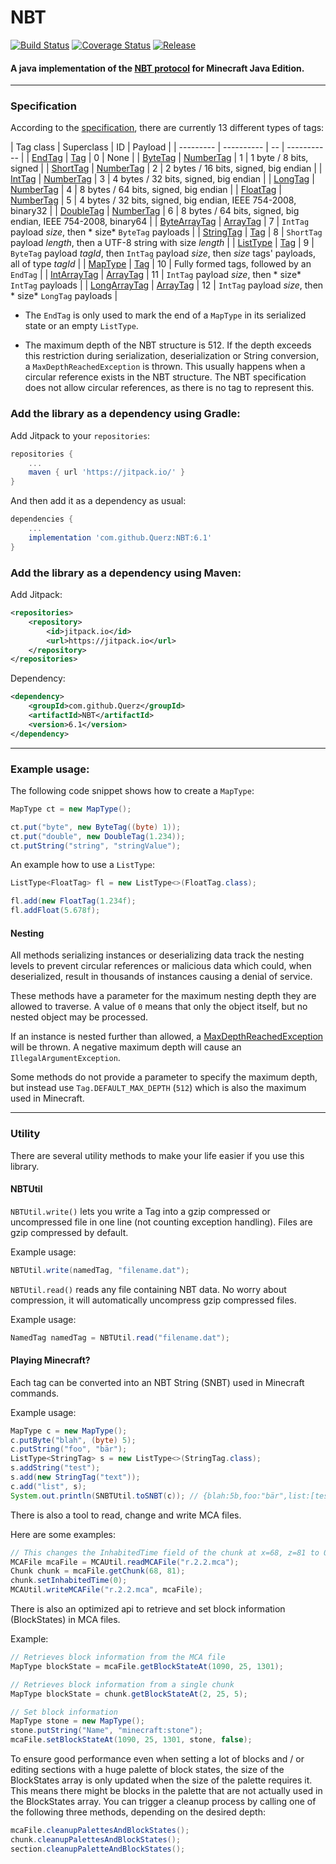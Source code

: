 # NBT

[![Build Status](https://travis-ci.org/Querz/NBT.svg?branch=master)](https://travis-ci.org/Querz/NBT) [![Coverage Status](https://img.shields.io/coveralls/github/Querz/NBT/master.svg)](https://coveralls.io/github/Querz/NBT?branch=master) [![Release](https://jitpack.io/v/Querz/NBT.svg)](https://jitpack.io/#Querz/NBT)
#### A java implementation of the [NBT protocol](http://minecraft.gamepedia.com/NBT_format) for Minecraft Java Edition.
---

### Specification

According to the [specification](https://minecraft.gamepedia.com/NBT_format), there are currently 13 different types of
tags:

| Tag class | Superclass | ID | Payload | | --------- | ---------- | -- | ----------- |
| [EndTag](../../../src/main/java/net/querz/nbt/tag/EndTag.java)
| [Tag](../../../src/main/java/net/querz/nbt/tag/Tag.java)               | 0 | None |
| [ByteTag](../../../src/main/java/net/querz/nbt/tag/ByteTag.java)
| [NumberTag](../../../src/main/java/net/querz/nbt/tag/NumberTag.java)   | 1 | 1 byte / 8 bits, signed |
| [ShortTag](../../../src/main/java/net/querz/nbt/tag/ShortTag.java)
| [NumberTag](../../../src/main/java/net/querz/nbt/tag/NumberTag.java)   | 2 | 2 bytes / 16 bits, signed, big endian |
| [IntTag](../../../src/main/java/net/querz/nbt/tag/IntTag.java)
| [NumberTag](../../../src/main/java/net/querz/nbt/tag/NumberTag.java)   | 3 | 4 bytes / 32 bits, signed, big endian |
| [LongTag](../../../src/main/java/net/querz/nbt/tag/LongTag.java)
| [NumberTag](../../../src/main/java/net/querz/nbt/tag/NumberTag.java)   | 4 | 8 bytes / 64 bits, signed, big endian |
| [FloatTag](../../../src/main/java/net/querz/nbt/tag/FloatTag.java)
| [NumberTag](../../../src/main/java/net/querz/nbt/tag/NumberTag.java)   | 5 | 4 bytes / 32 bits, signed, big endian,
IEEE 754-2008, binary32 | | [DoubleTag](../../../src/main/java/net/querz/nbt/tag/DoubleTag.java)
| [NumberTag](../../../src/main/java/net/querz/nbt/tag/NumberTag.java)   | 6 | 8 bytes / 64 bits, signed, big endian,
IEEE 754-2008, binary64 | | [ByteArrayTag](../../../src/main/java/net/querz/nbt/tag/ByteArrayTag.java)
| [ArrayTag](../../../src/main/java/net/querz/nbt/tag/ArrayTag.java)     | 7 | `IntTag` payload *size*, then *
size* `ByteTag` payloads | | [StringTag](../../../src/main/java/net/querz/nbt/tag/StringTag.java)
| [Tag](../../../src/main/java/net/querz/nbt/tag/Tag.java)               | 8 | `ShortTag` payload *length*, then a UTF-8
string with size *length* | | [ListType](../../../src/main/java/net/querz/nbt/tag/ListType.java)
| [Tag](../../../src/main/java/net/querz/nbt/tag/Tag.java)               | 9 | `ByteTag` payload *tagId*, then `IntTag`
payload *size*, then *size* tags' payloads, all of type *tagId* |
| [MapType](../../../src/main/java/net/querz/nbt/tag/MapType.java)
| [Tag](../../../src/main/java/net/querz/nbt/tag/Tag.java)               | 10 | Fully formed tags, followed by
an `EndTag` | | [IntArrayTag](../../../src/main/java/net/querz/nbt/tag/IntArrayTag.java)
| [ArrayTag](../../../src/main/java/net/querz/nbt/tag/ArrayTag.java)     | 11 | `IntTag` payload *size*, then *
size* `IntTag` payloads | | [LongArrayTag](../../../src/main/java/net/querz/nbt/tag/LongArrayTag.java)
| [ArrayTag](../../../src/main/java/net/querz/nbt/tag/ArrayTag.java)     | 12 | `IntTag` payload *size*, then *
size* `LongTag` payloads |

* The `EndTag` is only used to mark the end of a `MapType` in its serialized state or an empty `ListType`.

* The maximum depth of the NBT structure is 512. If the depth exceeds this restriction during serialization,
  deserialization or String conversion, a `MaxDepthReachedException` is thrown. This usually happens when a circular
  reference exists in the NBT structure. The NBT specification does not allow circular references, as there is no tag to
  represent this.

### Add the library as a dependency using Gradle:

Add Jitpack to your `repositories`:

```groovy
repositories {
	...
	maven { url 'https://jitpack.io/' }
}
```

And then add it as a dependency as usual:

```groovy
dependencies {
	...
	implementation 'com.github.Querz:NBT:6.1'
}
```

### Add the library as a dependency using Maven:

Add Jitpack:

```xml
<repositories>
	<repository>
		<id>jitpack.io</id>
		<url>https://jitpack.io</url>
	</repository>
</repositories>
```

Dependency:

```xml
<dependency>
	<groupId>com.github.Querz</groupId>
	<artifactId>NBT</artifactId>
	<version>6.1</version>
</dependency>
```

---

### Example usage:

The following code snippet shows how to create a `MapType`:

```java
MapType ct = new MapType();

ct.put("byte", new ByteTag((byte) 1));
ct.put("double", new DoubleTag(1.234));
ct.putString("string", "stringValue");
```

An example how to use a `ListType`:

```java
ListType<FloatTag> fl = new ListType<>(FloatTag.class);

fl.add(new FloatTag(1.234f);
fl.addFloat(5.678f);
```

#### Nesting

All methods serializing instances or deserializing data track the nesting levels to prevent circular references or
malicious data which could, when deserialized, result in thousands of instances causing a denial of service.

These methods have a parameter for the maximum nesting depth they are allowed to traverse. A value of `0` means that
only the object itself, but no nested object may be processed.

If an instance is nested further than allowed,
a [MaxDepthReachedException](../../../src/main/java/net/querz/nbt/MaxDepthReachedException.java) will be thrown. A
negative maximum depth will cause an `IllegalArgumentException`.

Some methods do not provide a parameter to specify the maximum depth, but instead use `Tag.DEFAULT_MAX_DEPTH` (`512`)
which is also the maximum used in Minecraft.

---

### Utility

There are several utility methods to make your life easier if you use this library.

#### NBTUtil

`NBTUtil.write()` lets you write a Tag into a gzip compressed or uncompressed file in one line (not counting exception
handling). Files are gzip compressed by default.

Example usage:

```java
NBTUtil.write(namedTag, "filename.dat");
```

`NBTUtil.read()` reads any file containing NBT data. No worry about compression, it will automatically uncompress gzip
compressed files.

Example usage:

```java
NamedTag namedTag = NBTUtil.read("filename.dat");
```

#### Playing Minecraft?

Each tag can be converted into an NBT String (SNBT) used in Minecraft commands.

Example usage:

```java
MapType c = new MapType();
c.putByte("blah", (byte) 5);
c.putString("foo", "bär");
ListType<StringTag> s = new ListType<>(StringTag.class);
s.addString("test");
s.add(new StringTag("text"));
c.add("list", s);
System.out.println(SNBTUtil.toSNBT(c)); // {blah:5b,foo:"bär",list:[test,text]}

```

There is also a tool to read, change and write MCA files.

Here are some examples:

```java
// This changes the InhabitedTime field of the chunk at x=68, z=81 to 0
MCAFile mcaFile = MCAUtil.readMCAFile("r.2.2.mca");
Chunk chunk = mcaFile.getChunk(68, 81);
chunk.setInhabitedTime(0);
MCAUtil.writeMCAFile("r.2.2.mca", mcaFile);
```

There is also an optimized api to retrieve and set block information (BlockStates) in MCA files.

Example:

```java
// Retrieves block information from the MCA file
MapType blockState = mcaFile.getBlockStateAt(1090, 25, 1301);

// Retrieves block information from a single chunk
MapType blockState = chunk.getBlockStateAt(2, 25, 5);

// Set block information
MapType stone = new MapType();
stone.putString("Name", "minecraft:stone");
mcaFile.setBlockStateAt(1090, 25, 1301, stone, false);
```

To ensure good performance even when setting a lot of blocks and / or editing sections with a huge palette of block
states, the size of the BlockStates array is only updated when the size of the palette requires it. This means there
might be blocks in the palette that are not actually used in the BlockStates array. You can trigger a cleanup process by
calling one of the following three methods, depending on the desired depth:

```java
mcaFile.cleanupPalettesAndBlockStates();
chunk.cleanupPalettesAndBlockStates();
section.cleanupPaletteAndBlockStates();
```
